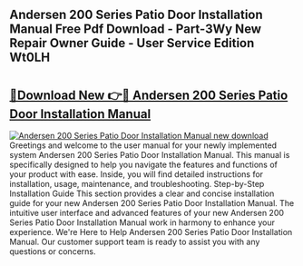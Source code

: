 ## Andersen 200 Series Patio Door Installation Manual Free Pdf Download - Part-3Wy New Repair Owner Guide - User Service Edition Wt0LH

# <h2><a href="http://bc22143.oget.top/?id=Andersen+200+Series+Patio+Door+Installation+Manual">🔗Download New 👉🔴 Andersen 200 Series Patio Door Installation Manual</a></h2>

[![Andersen 200 Series Patio Door Installation Manual new download](https://i.imgur.com/5g1atiW.png)](http://bc22143.oget.top/?id=Andersen+200+Series+Patio+Door+Installation+Manual)
Greetings and welcome to the user manual for your newly implemented system Andersen 200 Series Patio Door Installation Manual. This manual is specifically designed to help you navigate the features and functions of your product with ease. Inside, you will find detailed instructions for installation, usage, maintenance, and troubleshooting. Step-by-Step Installation Guide This section provides a clear and concise installation guide for your new Andersen 200 Series Patio Door Installation Manual. The intuitive user interface and advanced features of your new Andersen 200 Series Patio Door Installation Manual work in harmony to enhance your experience. We're Here to Help Andersen 200 Series Patio Door Installation Manual. Our customer support team is ready to assist you with any questions or concerns.
